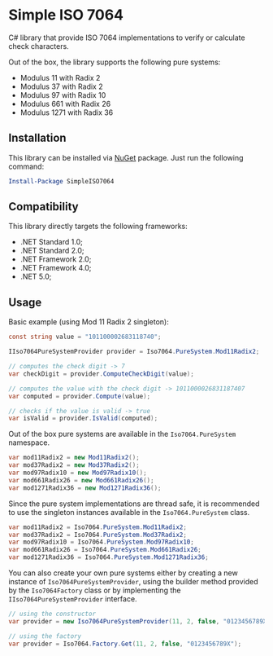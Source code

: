 # Simple ISO 7064
C# library that provide ISO 7064 implementations to verify or calculate check characters.

Out of the box, the library supports the following pure systems:
* Modulus 11 with Radix 2
* Modulus 37 with Radix 2
* Modulus 97 with Radix 10
* Modulus 661 with Radix 26
* Modulus 1271 with Radix 36

## Installation 
This library can be installed via [NuGet](https://www.nuget.org/packages/SimpleISO7064/) package. Just run the following command:

```powershell
Install-Package SimpleISO7064
```

## Compatibility

This library directly targets the following frameworks:

* .NET Standard 1.0;
* .NET Standard 2.0;
* .NET Framework 2.0;
* .NET Framework 4.0;
* .NET 5.0;

## Usage

Basic example (using Mod 11 Radix 2 singleton):

```cs
const string value = "101100002683118740";

IIso7064PureSystemProvider provider = Iso7064.PureSystem.Mod11Radix2;

// computes the check digit -> 7
var checkDigit = provider.ComputeCheckDigit(value);

// computes the value with the check digit -> 1011000026831187407
var computed = provider.Compute(value);

// checks if the value is valid -> true
var isValid = provider.IsValid(computed);
```

Out of the box pure systems are available in the `Iso7064.PureSystem` namespace.

```cs
var mod11Radix2 = new Mod11Radix2();
var mod37Radix2 = new Mod37Radix2();
var mod97Radix10 = new Mod97Radix10();
var mod661Radix26 = new Mod661Radix26();
var mod1271Radix36 = new Mod1271Radix36();
```

Since the pure system implementations are thread safe, it is recommended to use the singleton instances available in the `Iso7064.PureSystem` class.

```cs
var mod11Radix2 = Iso7064.PureSystem.Mod11Radix2;
var mod37Radix2 = Iso7064.PureSystem.Mod37Radix2;
var mod97Radix10 = Iso7064.PureSystem.Mod97Radix10;
var mod661Radix26 = Iso7064.PureSystem.Mod661Radix26;
var mod1271Radix36 = Iso7064.PureSystem.Mod1271Radix36;
```

You can also create your own pure systems either by creating a new instance of `Iso7064PureSystemProvider`, using the
builder method provided by the `Iso7064Factory` class or by implementing the `IIso7064PureSystemProvider` interface.

```cs
// using the constructor
var provider = new Iso7064PureSystemProvider(11, 2, false, "0123456789X");

// using the factory
var provider = Iso7064.Factory.Get(11, 2, false, "0123456789X");
```